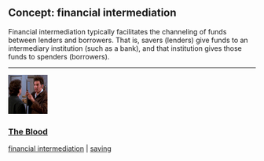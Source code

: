 ## Concept: financial intermediation

Financial intermediation typically facilitates the channeling of funds between lenders and borrowers. That is, savers (lenders) give funds to an intermediary institution (such as a bank), and that institution gives those funds to spenders (borrowers). 

<hr>
<div class="clip-listing">
<img src="media/icons/blood.jpg" alt="The Blood icon">

### [The Blood](/clip/87/)

[financial intermediation](/concept/financial-intermediation/) | [saving](/concept/saving/)
</div>

